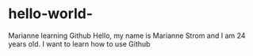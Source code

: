 # hello-world-
Marianne learning Github 
Hello, my name is Marianne Strom and I am 24 years old.
I want to learn how to use Github 
